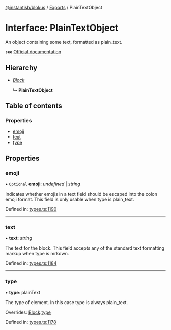 [@instantish/blokus](../README.md) / [Exports](../modules.md) / PlainTextObject

# Interface: PlainTextObject

An object containing some text, formatted as plain_text.

**`see`** [Official documentation](https://api.slack.com/reference/block-kit/composition-objects#text)

## Hierarchy

* [*Block*](block.md)

  ↳ **PlainTextObject**

## Table of contents

### Properties

- [emoji](plaintextobject.md#emoji)
- [text](plaintextobject.md#text)
- [type](plaintextobject.md#type)

## Properties

### emoji

• `Optional` **emoji**: *undefined* \| *string*

Indicates whether emojis in a text field should be escaped into the colon
emoji format. This field is only usable when type is plain_text.

Defined in: [types.ts:1190](https://github.com/instantish/blokus/blob/8b8e846/src/types.ts#L1190)

___

### text

• **text**: *string*

The text for the block. This field accepts any of the standard text
formatting markup when type is mrkdwn.

Defined in: [types.ts:1184](https://github.com/instantish/blokus/blob/8b8e846/src/types.ts#L1184)

___

### type

• **type**: plainText

The type of element. In this case type is always plain_text.

Overrides: [Block](block.md).[type](block.md#type)

Defined in: [types.ts:1178](https://github.com/instantish/blokus/blob/8b8e846/src/types.ts#L1178)
